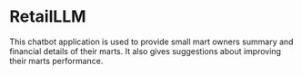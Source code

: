 ﻿# RetailLLM
This chatbot application is used to provide small mart owners summary and financial details of their marts. It also gives suggestions about improving their marts performance.
